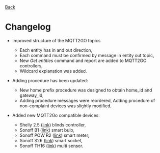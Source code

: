 [Back](./index.md)

# Changelog
* Improved structure of the MQTT2GO topics
	* Each entity has in and out direction,
	* Each command must be confirmed by message in entity out topic,
	* New _Get entities_ command and report are added to MQTT2GO controllers,
	* Wildcard explanation was added.

* Adding procedure has been updated:
	* New home prefix procedure was designed to obtain home_id and gateway_id,
	* Adding procedure messages were reordered,
	Adding procedure of non-complaint devices was slightly modified.

* Added new MQTT2Go compatible devices:
	* Shelly 2.5 ([link](https://github.com/mqtt2go/devices/tree/master/Shelly%202.5)) blinds controller,
	* Sonoff B1 ([link](https://github.com/mqtt2go/devices/tree/master/Sonoff%20B1)) smart bulb,
	* Sonoff POW R2 ([link](https://github.com/mqtt2go/devices/tree/master/Sonoff%20POW%20R2)) smart meter,
	* Sonoff S26 ([link](https://github.com/mqtt2go/devices/tree/master/Sonoff%20S26)) smart socket,
	* Sonoff TH16 ([link](https://github.com/mqtt2go/devices/tree/master/Sonoff%20TH16)) multi sensor.

